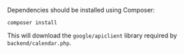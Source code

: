 Dependencies should be installed using Composer:

```
composer install
```

This will download the `google/apiclient` library required by `backend/calendar.php`.
